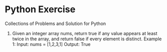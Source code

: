 # Python Exercise
Collections of Problems and Solution for Python


1.  Given an integer array nums, return true if any value appears at least twice in the array, and return false if every element is distinct.
    Example 1:
    Input: nums = [1,2,3,1]
    Output: True
    

